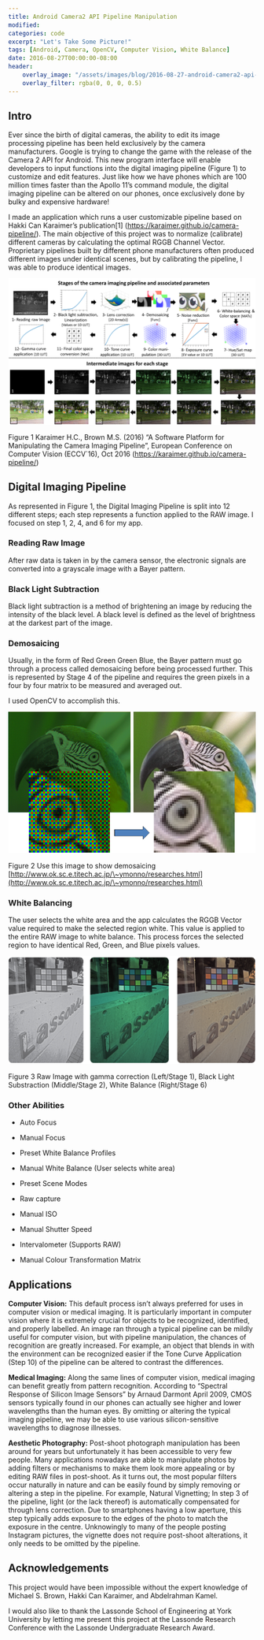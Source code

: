 ```yaml
---
title: Android Camera2 API Pipeline Manipulation
modified:
categories: code
excerpt: "Let's Take Some Picture!"
tags: [Android, Camera, OpenCV, Computer Vision, White Balance]
date: 2016-08-27T00:00:00-08:00
header:
    overlay_image: "/assets/images/blog/2016-08-27-android-camera2-api-pipeline-app/hero.jpg"
    overlay_filter: rgba(0, 0, 0, 0.5)
---
```

Intro
-----

Ever since the birth of digital cameras, the ability to edit its image
processing pipeline has been held exclusively by the camera manufacturers.
Google is trying to change the game with the release of the Camera 2 API for
Android. This new program interface will enable developers to input functions
into the digital imaging pipeline (Figure 1) to customize and edit features.
Just like how we have phones which are 100 million times faster than the Apollo
11’s command module, the digital imaging pipeline can be altered on our phones,
once exclusively done by bulky and expensive hardware!

I made an application which runs a user customizable pipeline based on Hakki Can
Karaimer’s publication[1] (https://karaimer.github.io/camera-pipeline/). The
main objective of this project was to normalize (calibrate) different cameras by
calculating the optimal RGGB Channel Vector. Proprietary pipelines built by
different phone manufacturers often produced different images under identical
scenes, but by calibrating the pipeline, I was able to produce identical images.

![](/assets/images/blog/2016-08-27-android-camera2-api-pipeline-app/media/7e8d87d13c6ea7c1300e0c6a9c360cb6.png)

Figure 1 Karaimer H.C., Brown M.S. (2016) “A Software Platform for Manipulating
the Camera Imaging Pipeline”, European Conference on Computer Vision (ECCV\`16),
Oct 2016 (https://karaimer.github.io/camera-pipeline/)

Digital Imaging Pipeline
------------------------

As represented in Figure 1, the Digital Imaging Pipeline is split into 12
different steps; each step represents a function applied to the RAW image. I
focused on step 1, 2, 4, and 6 for my app.

### Reading Raw Image

After raw data is taken in by the camera sensor, the electronic signals are
converted into a grayscale image with a Bayer pattern.

### Black Light Subtraction

Black light subtraction is a method of brightening an image by reducing the
intensity of the black level. A black level is defined as the level of
brightness at the darkest part of the image.

### Demosaicing

Usually, in the form of Red Green Green Blue, the Bayer pattern must go through
a process called demosaicing before being processed further. This is represented
by Stage 4 of the pipeline and requires the green pixels in a four by four
matrix to be measured and averaged out.

I used OpenCV to accomplish this.

![](/assets/images/blog/2016-08-27-android-camera2-api-pipeline-app/media/dcdf0db1069713d9022b811534a3d21d.png)

Figure 2 Use this image to show demosaicing [http://www.ok.sc.e.titech.ac.jp/\~ymonno/researches.html](http://www.ok.sc.e.titech.ac.jp/\~ymonno/researches.html)

### White Balancing

The user selects the white area and the app calculates the RGGB Vector value
required to make the selected region white. This value is applied to the entire
RAW image to white balance. This process forces the selected region to have
identical Red, Green, and Blue pixels values.

![](/assets/images/blog/2016-08-27-android-camera2-api-pipeline-app/media/7c5c7e3f3d7b851ddde7ec1d0bc2b756.png)

Figure 3 Raw Image with gamma correction (Left/Stage 1), Black Light
Substraction (Middle/Stage 2), White Balance (Right/Stage 6)

### Other Abilities

-   Auto Focus

-   Manual Focus

-   Preset White Balance Profiles

-   Manual White Balance (User selects white area)

-   Preset Scene Modes

-   Raw capture

-   Manual ISO

-   Manual Shutter Speed

-   Intervalometer (Supports RAW)

-   Manual Colour Transformation Matrix

Applications
------------

**Computer Vision:** This default process isn’t always preferred for uses in
computer vision or medical imaging. It is particularly important in computer
vision where it is extremely crucial for objects to be recognized, identified,
and properly labelled. An image ran through a typical pipeline can be mildly
useful for computer vision, but with pipeline manipulation, the chances of
recognition are greatly increased. For example, an object that blends in with
the environment can be recognized easier if the Tone Curve Application (Step 10)
of the pipeline can be altered to contrast the differences.

**Medical Imaging:** Along the same lines of computer vision, medical imaging
can benefit greatly from pattern recognition. According to “Spectral Response of
Silicon Image Sensors” by Arnaud Darmont April 2009, CMOS sensors typically
found in our phones can actually see higher and lower wavelengths than the human
eyes. By omitting or altering the typical imaging pipeline, we may be able to
use various silicon-sensitive wavelengths to diagnose illnesses.

**Aesthetic Photography:** Post-shoot photograph manipulation has been around
for years but unfortunately it has been accessible to very few people. Many
applications nowadays are able to manipulate photos by adding filters or
mechanisms to make them look more appealing or by editing RAW files in
post-shoot. As it turns out, the most popular filters occur naturally in nature
and can be easily found by simply removing or altering a step in the pipeline.
For example, Natural Vignetting; In step 3 of the pipeline, light (or the lack
thereof) is automatically compensated for through lens correction. Due to
smartphones having a low aperture, this step typically adds exposure to the
edges of the photo to match the exposure in the centre. Unknowingly to many of
the people posting Instagram pictures, the vignette does not require post-shoot
alterations, it only needs to be omitted by the pipeline.

Acknowledgements
---------------

This project would have been impossible without the expert knowledge of Michael
S. Brown, Hakki Can Karaimer, and Abdelrahman Kamel.

I would also like to thank the Lassonde School of Engineering at York University
by letting me present this project at the Lassonde Research Conference with the
Lassonde Undergraduate Research Award.
